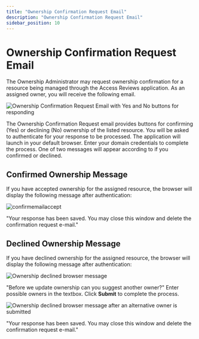 ```yaml
---
title: "Ownership Confirmation Request Email"
description: "Ownership Confirmation Request Email"
sidebar_position: 10
---
```


# Ownership Confirmation Request Email

The Ownership Administrator may request ownership confirmation for a resource being managed through
the Access Reviews application. As an assigned owner, you will receive the following email.

![Ownership Confirmation Request Email with Yes and No buttons for responding](/images/auditor/10.7/access/reviews/resourceowners/email/confirmemail.webp)

The Ownership Confirmation Request email provides buttons for confirming (Yes) or declining (No)
ownership of the listed resource. You will be asked to authenticate for your response to be
processed. The application will launch in your default browser. Enter your domain credentials to
complete the process. One of two messages will appear according to if you confirmed or declined.

## Confirmed Ownership Message

If you have accepted ownership for the assigned resource, the browser will display the following
message after authentication:

![confirmemailaccept](/images/auditor/10.7/access/reviews/resourceowners/email/confirmemailaccept.webp)

"Your response has been saved. You may close this window and delete the confirmation request
e-mail."

## Declined Ownership Message

If you have declined ownership for the assigned resource, the browser will display the following
message after authentication:

![Ownership declined browser message](/images/auditor/10.7/access/reviews/resourceowners/email/confirmemaildecline.webp)

"Before we update ownership can you suggest another owner?" Enter possible owners in the textbox.
Click **Submit** to complete the process.

![Ownership declined browser message after an alternative owner is submitted](/images/auditor/10.7/access/reviews/resourceowners/email/confirmemaildecline2.webp)

"Your response has been saved. You may close this window and delete the confirmation request
e-mail."
